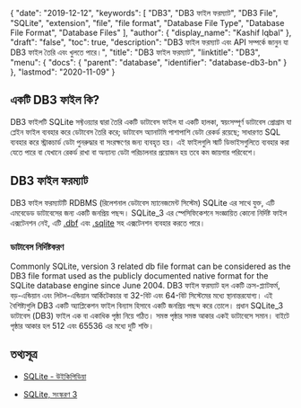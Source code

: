 {
  "date": "2019-12-12",
  "keywords": [
    "DB3",
    "DB3 ফাইল ফরম্যাট",
    "DB3 File",
    "SQLite",
    "extension",
    "file",
    "file format",
    "Database File Type",
    "Database File Format",
    "Database Files"
  ],
  "author": {
    "display_name": "Kashif Iqbal"
  },
  "draft": "false",
  "toc": true,
  "description": "DB3 ফাইল ফরম্যাট এবং API সম্পর্কে জানুন যা DB3 ফাইল তৈরি এবং খুলতে পারে।",
  "title": "DB3 ফাইল ফরম্যাট",
  "linktitle": "DB3",
  "menu": {
    "docs": {
      "parent": "database",
      "identifier": "database-db3-bn"
    }
  },
  "lastmod": "2020-11-09"
}

## একটি DB3 ফাইল কি?
DB3 ফাইলটি SQLite সফ্টওয়্যার দ্বারা তৈরি একটি ডাটাবেস ফাইল যা একটি হালকা, স্বয়ংসম্পূর্ণ ডাটাবেস প্রোগ্রাম যা প্লেইন ফাইল ব্যবহার করে ডেটাবেস তৈরি করে; ডাটাবেস অ্যানাটমি পাশাপাশি ডেটা রেকর্ড রয়েছে; সাধারণত SQL ব্যবহার করে স্ট্রাকচার্ড ডেটা পুনরুদ্ধার বা সংরক্ষণের জন্য ব্যবহৃত হয়। এই ফাইলগুলি স্মার্ট ডিভাইসগুলিতে ব্যবহার করা যেতে পারে বা যেখানে রেকর্ড রাখা বা অন্যান্য ডেটা পরিচালনার প্রয়োজন হয় তবে কম জায়গার পরিবেশে।


## DB3 ফাইল ফরম্যাট
DB3 ফাইল ফরম্যাটটি RDBMS (রিলেশনাল ডেটাবেস ম্যানেজমেন্ট সিস্টেম) SQLite এর সাথে যুক্ত, এটি এমবেডেড ডাটাবেসের জন্য একটি জনপ্রিয় পছন্দ। SQLite_3 এর স্পেসিফিকেশনে সংজ্ঞায়িত কোনো নির্দিষ্ট ফাইল এক্সটেনশন নেই, এটি [.dbf](/database/dbf/) এবং [.sqlite](/database/sqlite/) সহ এক্সটেনশন ব্যবহার করতে পারে।

### ডাটাবেস নির্দিষ্টকরণ
Commonly SQLite, version 3 related db file format can be considered as the DB3 file format used as the publicly documented native format for the SQLite database engine since June 2004. DB3 ফাইল ফরম্যাট হল একটি ক্রস-প্ল্যাটফর্ম, বড়-এন্ডিয়ান এবং লিটল-এন্ডিয়ান আর্কিটেকচার বা 32-বিট এবং 64-বিট সিস্টেমের মধ্যে স্থানান্তরযোগ্য। এই বৈশিষ্ট্যগুলি DB3 একটি অ্যাপ্লিকেশন ফাইল বিন্যাস হিসাবে একটি জনপ্রিয় পছন্দ করে তোলে। প্রধান SQLite_3 ডাটাবেস (DB3) ফাইল এক বা একাধিক পৃষ্ঠা নিয়ে গঠিত। সমস্ত পৃষ্ঠার সমস্ত আকার একই ডাটাবেসে সমান। বাইটে পৃষ্ঠার আকার হল 512 এবং 65536 এর মধ্যে দুটি শক্তি।



## তথ্যসূত্র ##

* [SQLite - উইকিপিডিয়া](https://en.wikipedia.org/wiki/SQLite)

* [SQLite, সংস্করণ 3](https://www.loc.gov/preservation/digital/formats/fdd/fdd000461.shtml)


